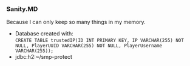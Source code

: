 ### Sanity.MD 
Because I can only keep so many things in my memory.  
* Database created with:  
 `CREATE TABLE trustedIP(ID INT PRIMARY KEY, IP VARCHAR(255) NOT NULL, PlayerUUID VARCHAR(255) NOT NULL, PlayerUsername VARCHAR(255)); `
 * jdbc:h2:~/smp-protect 